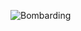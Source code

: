 ![Bombarding](https://s-media-cache-ak0.pinimg.com/originals/06/0f/74/060f7400bd88536dace5948922d3be27.jpg)
